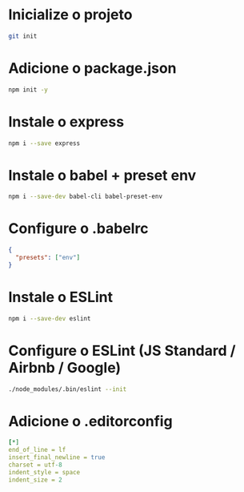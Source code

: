 # Inicialize o projeto
```bash 
git init
```

# Adicione o package.json
```bash 
npm init -y
```

# Instale o express
```bash 
npm i --save express
```

# Instale o babel + preset env
```bash 
npm i --save-dev babel-cli babel-preset-env
```

# Configure o .babelrc
```json
{
  "presets": ["env"]
}
```

# Instale o ESLint
```bash 
npm i --save-dev eslint
```

# Configure o ESLint (JS Standard / Airbnb / Google)
```bash 
./node_modules/.bin/eslint --init
```

# Adicione o .editorconfig
```yml
[*]
end_of_line = lf
insert_final_newline = true
charset = utf-8
indent_style = space
indent_size = 2
```
